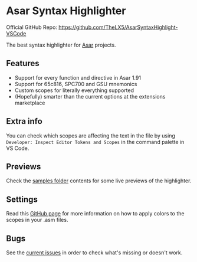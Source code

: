 # Asar Syntax Highlighter

Official GitHub Repo: https://github.com/TheLX5/AsarSyntaxHighlight-VSCode

The best syntax highlighter for [Asar](https://github.com/RPGHacker/asar) projects.

## Features
- Support for every function and directive in Asar 1.91
- Support for 65c816, SPC700 and GSU mnemonics
- Custom scopes for literally everything supported
- (Hopefully) smarter than the current options at the extensions marketplace

## Extra info
You can check which scopes are affecting the text in the file by using `Developer: Inspect Editor Tokens and Scopes` in the command palette in VS Code.

## Previews
Check the [samples folder](https://github.com/TheLX5/AsarSyntaxHighlight-VSCode/tree/master/samples) contents for some live previews of the highlighter.

## Settings
Read this [GitHub page](https://github.com/TheLX5/AsarSyntaxHighlight-VSCode/tree/master/user-settings) for more information on how to apply colors to the scopes in your .asm files.

## Bugs
See the [current issues](https://github.com/TheLX5/AsarSyntaxHighlight-VSCode/issues) in order to check what's missing or doesn't work.
